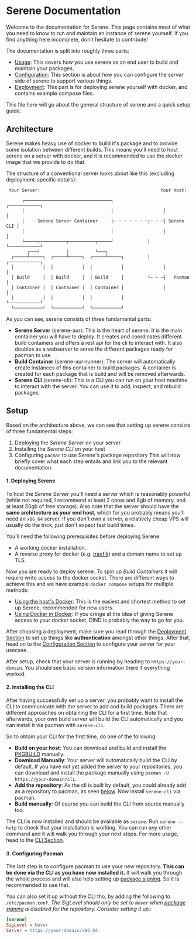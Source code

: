 # Serene Documentation
Welcome to the documentation for Serene. This page contains most of what you need to know to run and maintain an instance of serene yourself. If you find anything here incomplete, don't hesitate to contribute!

The documentation is split into roughly three parts:
- [Usage](./usage/readme.md): This covers how you use serene as an end user to build and maintain your packages.
- [Configuration](./configuration/readme.md): This section is about how you can configure the _server_ side of serene to support various things.
- [Deployment](./deployment/readme.md): This part is for deploying serene yourself with docker, and contains example compose files.

This file here will go about the general structure of serene and a quick setup guide.

## Architecture
Serene makes heavy use of docker to build it's package and to provide some isolation between different builds. This means you'll need to host serene on a server with docker, and it is recommended to use the docker image that we provide to do that.

The structure of a conventional server looks about like this (excluding deployment-specific details):
```
 Your Server:                                              Your Host:

      ┌─────────────────────────────────┐                   ┌────────────┐
      │                                 │                   │            │
      │     Serene Server Container     ├─ ─ ─ ─ ─ ─ ─┬─ ─ ─┤ Serene CLI │
      │                                 │                   │            │
      └─────┬──────────┬──────────┬─────┘             │     └────────────┘
        ┌───┘          │          └───┐
  ┌─────┴─────┐  ┌─────┴─────┐  ┌─────┴─────┐         │     ┌────────────┐
  │           │  │           │  │           │               │            │
  │ Build     │  │ Build     │  │ Build     │         └─ ─ ─┤   Pacman   │
  │ Container │  │ Container │  │ Container │               │            │
  │           │  │           │  │           │               └────────────┘
  └───────────┘  └───────────┘  └───────────┘
```

As you can see, serene consists of three fundamental parts:
- **Serene Server** (serene-aur): This is the heart of serene. It is the main container you will have to deploy. It creates and coordinates different build containers and offers a rest api for the cli to interact with. It also doubles as a webserver to serve the different packages ready for pacman to use.
- **Build Container** (serene-aur-runner): The server will automatically create instances of this container to build packages. A container is created for each package that is build and will be removed afterwards.
- **Serene CLI** (serene-cli): This is a CLI you can run on your host machine to interact with the server. You can use it to add, inspect, and rebuild packages.

## Setup
Based on the architecture above, we can see that setting up serene consists of three fundamental steps:
1. Deploying the _Serene Server_ on your server
2. Installing the _Serene CLI_ on your host
3. Configuring `pacman` to use Serene's package repository
This will now briefly cover what each step entails and link you to the relevant documentation.

#### 1. Deploying Serene
To host the _Serene Server_ you'll need a server which is reasonably powerful (while not required, I recommend at least 2 cores and 8gb of memory, and at least 50gb of free storage). Also note that the server should have the **same architecture as your end host**, which for you probably means you'll need an `x86_64` server. If you don't own a server, a relatively cheap VPS will usually do the trick, just don't expect fast build times.

You'll need the following prerequisites before deploying Serene:
- A working docker installation.
- A reverse proxy for docker (e.g. [traefik](https://github.com/traefik/traefik)) and a domain name to set up TLS.

Now you are ready to deploy serene. To spin up _Build Containers_ it will require write access to the docker socket. There are different ways to achieve this and we have example `docker compose` setups for multiple methods:
- [Using the host's Docker](./deployment/host-docker.md): This is the easiest and shortest method to set up Serene, recommended for new users.
- [Using Docker in Docker](./deployment/docker-in-docker.md): If you cringe at the idea of giving Serene access to your docker socket, DIND is probably the way to go for you.

After choosing a deployment, make sure you read through the [Deployment Section](./deployment/readme.md) to set up things like **authentication** amongst other things. After that, head on to the [Configuration Section](./configuration/readme.md) to configure your server for your usecase.

After setup, check that your server is running by heading to `https://your-domain`. You should see basic version information there if everything worked.

#### 2. Installing the CLI
After having successfully set up a server, you probably want to install the CLI to communicate with the server to add and build packages. There are different approaches on obtaining the CLI for a first time. Note that afterwards, your own build server will build the CLI automatically and you can install it via pacman with `serene-cli`.

So to obtain your CLI for the first time, do one of the following:
- **Build on your host**: You can download and build and install the [PKGBUILD](https://github.com/VirtCode/serene-aur/tree/main/cli/PKGBUILD) manually.
- **Download Manually**: Your server will automatically build the CLI by default. If you have not yet added the server to your repositories, you can download and install the package manually using `pacman -U https://your-domain/cli`.
- **Add the repository**: As the cli is built by default, you could already add as a repository to pacman, as seen [below](#3.-configuring-pacman). Now install `serene-cli` via pacman.
- **Build manually**: Of course you can build the CLI from source manually too.

The CLI is now installed and should be available as `serene`. Run `serene --help` to check that your installation is working. You can run any other command and it will walk you through your next steps. For more usage, head to the [CLI Section](./usage/cli.md).

#### 3. Configuring Pacman
The last step is to configure pacman to use your new repository. **This can be done via the CLI as you have now installed it.** It will walk you through the whole process and will also help setting up [package signing](./configuration/package-signing.md). So it is recommended to use that.

You can also set it up without the CLI tho, by adding the following to `/etc/pacman.conf`. *The SigLevel should only be set to `Never` when [package signing](./configuration/package-signing.md) is disabled for the repository. Consider setting it up.*:

```ini
[serene]
SigLevel = Never
Server = https://your-domain/x86_64
```
